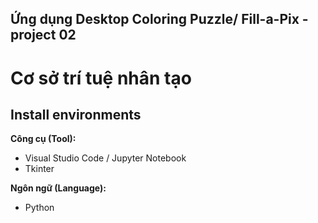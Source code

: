 ## Ứng dụng Desktop Coloring Puzzle/ Fill-a-Pix - project 02
# Cơ sở trí tuệ nhân tạo
## Install environments
**Công cụ (Tool):**<br>
* Visual Studio Code / Jupyter Notebook
* Tkinter

**Ngôn ngữ (Language):**<br>
* Python
